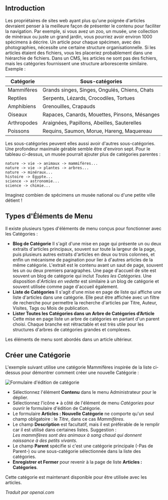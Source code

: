 <!-- Filename: J4.x:Getting_Started:_Adding_a_Category / Display title: Ajouter une catégorie  -->

## Introduction

Les propriétaires de sites web ayant plus qu'une poignée d'articles devraient penser à la meilleure façon de présenter le contenu pour faciliter la navigation. Par exemple, si vous avez un zoo, un musée, une collection de minéraux ou juste un grand jardin, vous pourriez avoir environ 1000 spécimens à décrire. Un article pour chaque spécimen, avec des photographies, nécessite une certaine structure organisationnelle. Si les articles étaient des fichiers, vous les placeriez probablement dans une hiérarchie de fichiers. Dans un CMS, les articles ne sont pas des fichiers, mais les catégories fournissent une structure arborescente similaire. Exemple :

| Catégorie   | Sous-catégories                        |
|-------------|----------------------------------------|
| Mammifères  | Grands singes, Singes, Ongulés, Chiens, Chats |
| Reptiles    | Serpents, Lézards, Crocodiles, Tortues |
| Amphibiens  | Grenouilles, Crapauds                   |
| Oiseaux     | Rapaces, Canards, Mouettes, Pinsons, Mésanges |
| Arthropodes | Araignées, Papillons, Abeilles, Sauterelles |
| Poissons    | Requins, Saumon, Morue, Hareng, Maquereau |

Les sous-catégories peuvent elles aussi avoir d'autres sous-catégories. Une profondeur maximale gérable semble être d'environ sept. Pour le tableau ci-dessus, un musée pourrait ajouter plus de catégories parentes :

```text
nature -> vie -> animaux -> mammifères...
nature -> vie -> plantes -> arbres...
nature -> minéraux...
histoire -> Égypte...
science -> astronomie...
science -> chimie...
```

Imaginez combien de spécimens un musée national ou d'une petite ville détient !  

## Types d'Éléments de Menu

Il existe plusieurs types d'éléments de menu conçus pour fonctionner avec les Catégories :

- **Blog de Catégorie** Il s'agit d'une mise en page qui présente un ou deux extraits d'articles principaux, souvent sur toute la largeur de la page, puis plusieurs autres extraits d'articles en deux ou trois colonnes, et enfin un mécanisme de pagination pour lier à d'autres articles de la même catégorie. L'extrait est le contenu avant un saut de page, souvent les un ou deux premiers paragraphes. Une page d'accueil de site est souvent un blog de catégorie qui inclut *Toutes les Catégories*. Une disposition d'*Articles en vedette* est similaire à un blog de catégorie et souvent utilisée comme page d'accueil également.
- **Liste de Catégories** Il s'agit d'une mise en page de liste qui affiche une liste d'articles dans une catégorie. Elle peut être affichée avec un filtre de recherche pour permettre la recherche d'articles par Titre, Auteur, Visites, Tags ou Mois de publication.
- **Lister Toutes les Catégories dans un Arbre de Catégories d’Article** Cette mise en page liste un arbre de catégories en partant d'un parent choisi. Chaque branche est rétractable et est très utile pour les structures d'arbres de catégories grandes et complexes.

Les éléments de menu sont abordés dans un article ultérieur.  

## Créer une Catégorie

L'exemple suivant utilise une catégorie Mammifères inspirée de la liste ci-dessus pour démontrer comment créer une nouvelle Catégorie :

![Formulaire d'édition de catégorie](../../../en/images/getting-started/article-category-edit.png)

- Sélectionnez l'élément **Contenu** dans le menu Administrateur pour le déplier.
- Sélectionnez l'icône **+** à côté de l'élément de menu *Catégories* pour ouvrir le formulaire d'édition de Catégorie.
- Le formulaire **Articles : Nouvelle Catégorie** ne comporte qu'un seul champ obligatoire : le *Titre*, dans ce cas *Mammifères*.
- Le champ **Description** est facultatif, mais il est préférable de le remplir car il est utilisé dans certaines listes. Suggestion :<br>
  *Les mammifères sont des animaux à sang chaud qui donnent naissance à des petits vivants.*
- Le champ **Parent** spécifie si c'est une catégorie principale (-Pas de Parent-) ou une sous-catégorie sélectionnée dans la liste des catégories.
- **Enregistrer et Fermer** pour revenir à la page de liste **Articles : Catégories**.

Cette catégorie est maintenant disponible pour être utilisée avec les articles.

*Traduit par openai.com*

